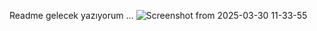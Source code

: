 Readme gelecek yazıyorum ...
![Screenshot from 2025-03-30 11-33-55](https://github.com/user-attachments/assets/0599a388-d806-4d8e-8444-1bf6203c3ad7)

